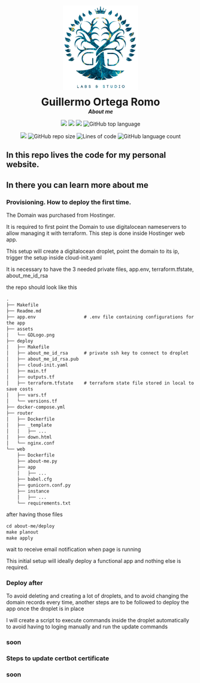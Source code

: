 <p align="center">
  <img align="center" width="200" src="https://github.com/MemoOR/about-me/blob/master/assets/GDLogo.png">
  <h1 align="center" style="margin: 0 auto 0 auto;">Guillermo Ortega Romo</h1>
  <h5 align="center" style="margin: 0 auto 0 auto;">About me</h5>
</p>

<p align="center">
    <img src="https://img.shields.io/github/last-commit/MemoOR/about-me">
    <img src="https://img.shields.io/github/issues/MemoOR/about-me?label=issues">
    <img src="https://img.shields.io/github/stars/MemoOR/about-me?color=purple&">
    <img alt="GitHub top language" src="https://img.shields.io/github/languages/top/MemoOR/about-me?color=purple">
</p>

<p align="center">
  <img src="https://img.shields.io/github/languages/code-size/MemoOR/about-me?color=purple">
  <img alt="GitHub repo size" src="https://img.shields.io/github/repo-size/MemoOR/about-me?color=purple">
  <img alt="Lines of code" src="https://img.shields.io/tokei/lines/github/MemoOR/about-me?color=purple&label=total%20lines%20in%20repo">
  <img alt="GitHub language count" src="https://img.shields.io/github/languages/count/MemoOR/about-me?color=purple">
</p>


## In this repo lives the code for my personal website.

## In there you can learn more about me


### Provisioning. How to deploy the first time.

The Domain was purchased from Hostinger.

It is required to first point the Domain to use digitalocean nameservers to allow managing it with terraform. This step is done inside Hostinger web app.

This setup will create a digitalocean droplet, point the domain to its ip, trigger the setup inside cloud-init.yaml

It is necessary to have the 3 needed private files, app.env, terraform.tfstate, about_me_id_rsa

the repo should look like this
```
.
├── Makefile
├── Readme.md
├── app.env                  # .env file containing configurations for the app
├── assets
│   └── GDLogo.png
├── deploy
│   ├── Makefile
│   ├── about_me_id_rsa      # private ssh key to connect to droplet
│   ├── about_me_id_rsa.pub
│   ├── cloud-init.yaml
│   ├── main.tf
│   ├── outputs.tf
│   ├── terraform.tfstate    # terraform state file stored in local to save costs
│   ├── vars.tf
│   └── versions.tf
├── docker-compose.yml
├── router
│   ├── Dockerfile
│   ├── _template
│   │   ├── ...
│   ├── down.html
│   └── nginx.conf
└── web
    ├── Dockerfile
    ├── about-me.py
    ├── app
    │   ├── ...
    ├── babel.cfg
    ├── gunicorn.conf.py
    ├── instance
    │   ├── ...
    └── requirements.txt
```

after having those files

```
cd about-me/deploy
make planout
make apply
```

wait to receive email notification when page is running

This initial setup will ideally deploy a functional app and nothing else is required.

### Deploy after

To avoid deleting and creating a lot of droplets, and to avoid changing the domain records every time, another steps are to be followed to deploy the app once the droplet is in place

I will create a script to execute commands inside the droplet automatically to avoid having to loging manually and run the update commands
### soon

### Steps to update certbot certificate

### soon